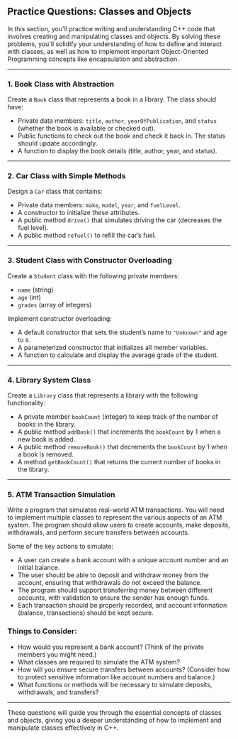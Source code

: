 ## Practice Questions: Classes and Objects

In this section, you'll practice writing and understanding C++ code that involves creating and manipulating classes and objects. By solving these problems, you'll solidify your understanding of how to define and interact with classes, as well as how to implement important Object-Oriented Programming concepts like encapsulation and abstraction.

---

### 1. **Book Class with Abstraction**

Create a `Book` class that represents a book in a library. The class should have:
- Private data members: `title`, `author`, `yearOfPublication`, and `status` (whether the book is available or checked out).
- Public functions to check out the book and check it back in. The status should update accordingly.
- A function to display the book details (title, author, year, and status).

---

### 2. **Car Class with Simple Methods**

Design a `Car` class that contains:
- Private data members: `make`, `model`, `year`, and `fuelLevel`.
- A constructor to initialize these attributes.
- A public method `drive()` that simulates driving the car (decreases the fuel level).
- A public method `refuel()` to refill the car’s fuel.

---

### 3. **Student Class with Constructor Overloading**

Create a `Student` class with the following private members:
- `name` (string)
- `age` (int)
- `grades` (array of integers)

Implement constructor overloading:
- A default constructor that sets the student’s name to `"Unknown"` and age to `0`.
- A parameterized constructor that initializes all member variables.
- A function to calculate and display the average grade of the student.

---

### 4. **Library System Class**

Create a `Library` class that represents a library with the following functionality:
- A private member `bookCount` (integer) to keep track of the number of books in the library.
- A public method `addBook()` that increments the `bookCount` by 1 when a new book is added.
- A public method `removeBook()` that decrements the `bookCount` by 1 when a book is removed.
- A method `getBookCount()` that returns the current number of books in the library.

---

### 5. **ATM Transaction Simulation**

Write a program that simulates real-world ATM transactions. You will need to implement multiple classes to represent the various aspects of an ATM system. The program should allow users to create accounts, make deposits, withdrawals, and perform secure transfers between accounts.

Some of the key actions to simulate:
- A user can create a bank account with a unique account number and an initial balance.
- The user should be able to deposit and withdraw money from the account, ensuring that withdrawals do not exceed the balance.
- The program should support transferring money between different accounts, with validation to ensure the sender has enough funds.
- Each transaction should be properly recorded, and account information (balance, transactions) should be kept secure.

### Things to Consider:
- How would you represent a bank account? (Think of the private members you might need.)
- What classes are required to simulate the ATM system?
- How will you ensure secure transfers between accounts? (Consider how to protect sensitive information like account numbers and balance.)
- What functions or methods will be necessary to simulate deposits, withdrawals, and transfers?

---

These questions will guide you through the essential concepts of classes and objects, giving you a deeper understanding of how to implement and manipulate classes effectively in C++.
